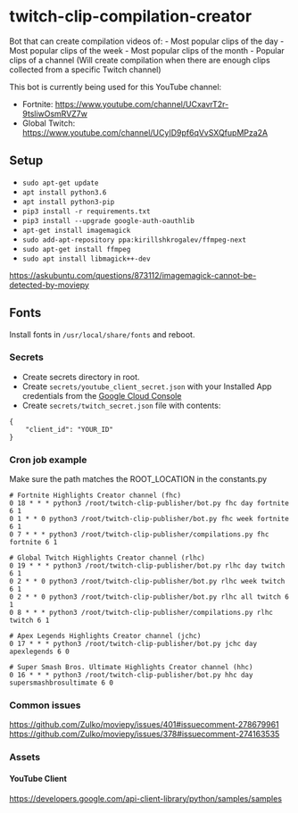 # twitch-clip-compilation-creator
Bot that can create compilation videos of:
    - Most popular clips of the day
    - Most popular clips of the week
    - Most popular clips of the month
    - Popular clips of a channel (Will create compilation when there are enough clips collected from a specific Twitch channel)

This bot is currently being used for this YouTube channel: 
- Fortnite: https://www.youtube.com/channel/UCxavrT2r-9tsliwOsmRVZ7w
- Global Twitch: https://www.youtube.com/channel/UCyID9pf6qVvSXQfupMPza2A

## Setup

- ```sudo apt-get update```
- ```apt install python3.6```
- ```apt install python3-pip```
- ```pip3 install -r requirements.txt```
- ```pip3 install --upgrade google-auth-oauthlib```
- ```apt-get install imagemagick```
- ```sudo add-apt-repository ppa:kirillshkrogalev/ffmpeg-next```
- ```sudo apt-get install ffmpeg```
- ```sudo apt install libmagick++-dev```

https://askubuntu.com/questions/873112/imagemagick-cannot-be-detected-by-moviepy

## Fonts
Install fonts in `/usr/local/share/fonts` and reboot.

### Secrets

- Create secrets directory in root.
- Create `secrets/youtube_client_secret.json` with your Installed App credentials from the [Google Cloud Console](https://console.cloud.google.com/apis/credentials)
- Create `secrets/twitch_secret.json` file with contents:
```
{
    "client_id": "YOUR_ID"
}
``` 

### Cron job example
Make sure the path matches the ROOT_LOCATION in the constants.py
```
# Fortnite Highlights Creator channel (fhc)
0 18 * * * python3 /root/twitch-clip-publisher/bot.py fhc day fortnite 6 1
0 1 * * 0 python3 /root/twitch-clip-publisher/bot.py fhc week fortnite 6 1
0 7 * * * python3 /root/twitch-clip-publisher/compilations.py fhc fortnite 6 1

# Global Twitch Highlights Creator channel (rlhc)
0 19 * * * python3 /root/twitch-clip-publisher/bot.py rlhc day twitch 6 1
0 2 * * 0 python3 /root/twitch-clip-publisher/bot.py rlhc week twitch 6 1
0 2 * * 0 python3 /root/twitch-clip-publisher/bot.py rlhc all twitch 6 1
0 8 * * * python3 /root/twitch-clip-publisher/compilations.py rlhc twitch 6 1

# Apex Legends Highlights Creator channel (jchc)
0 17 * * * python3 /root/twitch-clip-publisher/bot.py jchc day apexlegends 6 0

# Super Smash Bros. Ultimate Highlights Creator channel (hhc)
0 16 * * * python3 /root/twitch-clip-publisher/bot.py hhc day supersmashbrosultimate 6 0
```

### Common issues
https://github.com/Zulko/moviepy/issues/401#issuecomment-278679961
https://github.com/Zulko/moviepy/issues/378#issuecomment-274163535

### Assets
#### YouTube Client
https://developers.google.com/api-client-library/python/samples/samples
